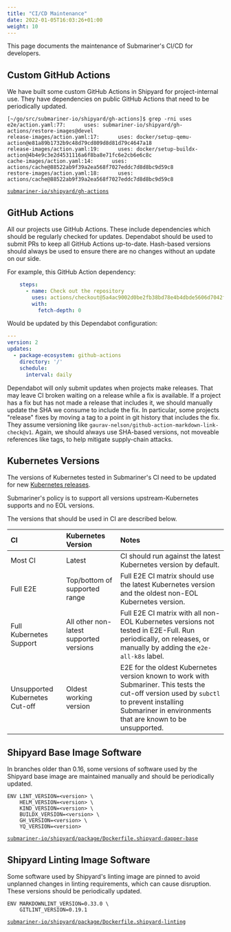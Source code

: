 ```yaml
---
title: "CI/CD Maintenance"
date: 2022-01-05T16:03:26+01:00
weight: 10
---
```


This page documents the maintenance of Submariner's CI/CD for developers.

## Custom GitHub Actions

We have built some custom GitHub Actions in Shipyard for project-internal use.
They have dependencies on public GitHub Actions that need to be periodically updated.

```text
[~/go/src/submariner-io/shipyard/gh-actions]$ grep -rni uses
e2e/action.yaml:77:      uses: submariner-io/shipyard/gh-actions/restore-images@devel
release-images/action.yaml:17:      uses: docker/setup-qemu-action@e81a89b1732b9c48d79cd809d8d81d79c4647a18
release-images/action.yaml:19:      uses: docker/setup-buildx-action@4b4e9c3e2d4531116a6f8ba8e71fc6e2cb6e6c8c
cache-images/action.yaml:14:      uses: actions/cache@88522ab9f39a2ea568f7027eddc7d8d8bc9d59c8
restore-images/action.yaml:18:      uses: actions/cache@88522ab9f39a2ea568f7027eddc7d8d8bc9d59c8
```

[`submariner-io/shipyard/gh-actions`](https://github.com/submariner-io/shipyard/tree/devel/gh-actions)

## GitHub Actions

All our projects use GitHub Actions.
These include dependencies which should be regularly checked for updates.
Dependabot should be used to submit PRs to keep all GitHub Actions up-to-date.
Hash-based versions should always be used to ensure there are no changes without an update on our side.

For example, this GitHub Action dependency:

```yaml
    steps:
      - name: Check out the repository
        uses: actions/checkout@5a4ac9002d0be2fb38bd78e4b4dbde5606d7042f
        with:
          fetch-depth: 0
```

Would be updated by this Dependabot configuration:

```yaml
---
version: 2
updates:
  - package-ecosystem: github-actions
    directory: '/'
    schedule:
      interval: daily
```

Dependabot will only submit updates when projects make releases. That may leave CI broken waiting on a release while a fix is available.
If a project has a fix but has not made a release that includes it, we should manually update the SHA we consume to include the fix.
In particular, some projects "release" fixes by moving a tag to a point in git history that includes the fix.
They assume versioning like `gaurav-nelson/github-action-markdown-link-check@v1`.
Again, we should always use SHA-based versions, not moveable references like tags, to help mitigate supply-chain attacks.

## Kubernetes Versions

The versions of Kubernetes tested in Submariner's CI need to be updated for new [Kubernetes releases](https://kubernetes.io/releases/).

Submariner's policy is to support all versions upstream-Kubernetes supports and no EOL versions.

The versions that should be used in CI are described below.

<!-- markdownlint-disable line-length -->
CI | Kubernetes Version | Notes
:--- | :---- | :----
Most CI | Latest | CI should run against the latest Kubernetes version by default.
Full E2E | Top/bottom of supported range | Full E2E CI matrix should use the latest Kubernetes version and the oldest non-EOL Kubernetes version.
Full Kubernetes Support | All other non-latest supported versions | Full E2E CI matrix with all non-EOL Kubernetes versions not tested in E2E-Full. Run periodically, on releases, or manually by adding the `e2e-all-k8s` label.
Unsupported Kubernetes Cut-off | Oldest working version | E2E for the oldest Kubernetes version known to work with Submariner. This tests the cut-off version used by `subctl` to prevent installing Submariner in environments that are known to be unsupported.
<!-- markdownlint-enable line-length -->

## Shipyard Base Image Software

In branches older than 0.16, some versions of software used by the Shipyard base image are maintained manually and should be periodically updated.

```shell
ENV LINT_VERSION=<version> \
    HELM_VERSION=<version> \
    KIND_VERSION=<version> \
    BUILDX_VERSION=<version> \
    GH_VERSION=<version> \
    YQ_VERSION=<version>
```

[`submariner-io/shipyard/package/Dockerfile.shipyard-dapper-base`](https://github.com/submariner-io/shipyard/blob/devel/package/Dockerfile.shipyard-dapper-base)

## Shipyard Linting Image Software

Some software used by Shipyard's linting image are pinned to avoid unplanned changes in linting requirements, which can cause disruption.
These versions should be periodically updated.

```shell
ENV MARKDOWNLINT_VERSION=0.33.0 \
    GITLINT_VERSION=0.19.1
```

[`submariner-io/shipyard/package/Dockerfile.shipyard-linting`](https://github.com/submariner-io/shipyard/blob/devel/package/Dockerfile.shipyard-linting)
